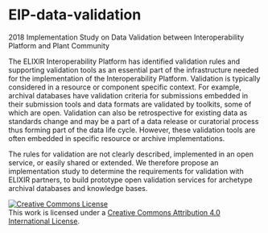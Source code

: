 # EIP-data-validation
2018 Implementation Study on Data Validation between Interoperability Platform and Plant Community


The ELIXIR Interoperability Platform has identified validation rules and supporting validation tools as an essential part of the infrastructure needed for the implementation of the Interoperability Platform. Validation is typically considered in a resource or component specific context. For example, archival databases have validation criteria for submissions embedded in their submission tools and data formats are validated by toolkits, some of which are open. Validation can also be retrospective for existing data as standards change and may be a part of a data release or curatorial process thus forming part of the data life cycle. However, these validation tools are often embedded in specific resource or archive implementations.

The rules for validation are not clearly described, implemented in an open service, or easily shared or extended. We therefore propose an implementation study to determine the requirements for validation with ELIXIR partners, to build prototype open validation services for archetype archival databases and knowledge bases. 



<a rel="license" href="http://creativecommons.org/licenses/by/4.0/"><img alt="Creative Commons License" style="border-width:0" src="https://i.creativecommons.org/l/by/4.0/88x31.png" /></a><br />This work is licensed under a <a rel="license" href="http://creativecommons.org/licenses/by/4.0/">Creative Commons Attribution 4.0 International License</a>.
